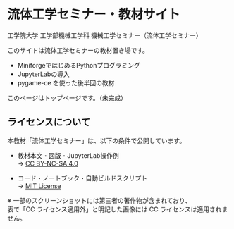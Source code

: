 # 流体工学セミナー・教材サイト

工学院大学 工学部機械工学科 機械工学セミナー（流体工学セミナー）

このサイトは流体工学セミナーの教材置き場です。

- MiniforgeではじめるPythonプログラミング
- JupyterLabの導入
- pygame-ce を使った後半回の教材

このページはトップページです。（未完成）

## ライセンスについて

本教材「流体工学セミナー」は、以下の条件で公開しています。

- 教材本文・図版・JupyterLab操作例  
  → [CC BY-NC-SA 4.0](https://creativecommons.org/licenses/by-nc-sa/4.0/deed.ja)

- コード・ノートブック・自動ビルドスクリプト  
  → [MIT License](https://opensource.org/licenses/MIT)

※ 一部のスクリーンショットには第三者の著作物が含まれており、  
  表で「CC ライセンス適用外」と明記した画像には CC ライセンスは適用されません。
